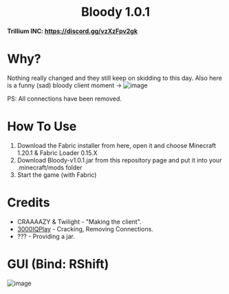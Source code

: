 <h1 align="center">Bloody 1.0.1</h1>

**Trillium INC: https://discord.gg/vzXzFpv2gk**

# Why?
Nothing really changed and they still keep on skidding to this day. Also here is a funny (sad) bloody client moment -> ![image](https://media.discordapp.net/attachments/1196115644593209415/1209213773240336404/GQ2Gk1H.png?ex=65e61b15&is=65d3a615&hm=562dc7cf6b50eb6b65417f46076af33e2194e9e51951a836781e3e58281a4ad8&=&format=webp&quality=lossless&width=1920&height=189)

PS: All connections have been removed.

[3000IQPlayA]: https://github.com/3000IQPlay

# How To Use
1. Download the Fabric installer from here, open it and choose Minecraft 1.20.1 & Fabric Loader 0.15.X
2. Download Bloody-v1.0.1.jar from this repository page and put it into your .minecraft/mods folder
3. Start the game (with Fabric)

# Credits
- CRAAAAZY & Twilight - "Making the client".
- [3000IQPlay][3000IQPlayA] - Cracking, Removing Connections.
- ??? - Providing a jar.

# GUI (Bind: RShift)

![image](https://media.discordapp.net/attachments/1003219031635001414/1209215028293668975/DtTdQ1U.png?ex=65e61c40&is=65d3a740&hm=6ad8da8a4e18399d0e18efc3f0eebba37375433edf9156c69c16bff357c74861&=&format=webp&quality=lossless&width=825&height=463)
